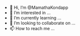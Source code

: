 - 👋 Hi, I’m @MamathaKondapp
- 👀 I’m interested in ...
- 🌱 I’m currently learning ...
- 💞️ I’m looking to collaborate on ...
- 📫 How to reach me ...

<!---
MamathaKondapp/MamathaKondapp is a ✨ special ✨ repository because its `README.md` (this file) appears on your GitHub profile.
You can click the Preview link to take a look at your changes.
--->
